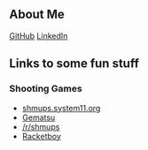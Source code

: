 ## About Me
<a href="https://github.com/jrhinds" class="btn btn-github"><span class="icon"></span>GitHub</a>
<a href="https://www.linkedin.com/in/jrhinds000" class="btn"><span class="icon" url="https://www.linkedin.com/favicon.ico"></span>LinkedIn</a>
## Links to some fun stuff
### Shooting Games
* [shmups.system11.org](https://shmups.system11.org/)
* [Gematsu](https://www.gematsu.com/genres/shoot-em-up)
* [/r/shmups](https://www.reddit.com/r/shmups/)
* [Racketboy](https://www.racketboy.com/retro/shooters)
